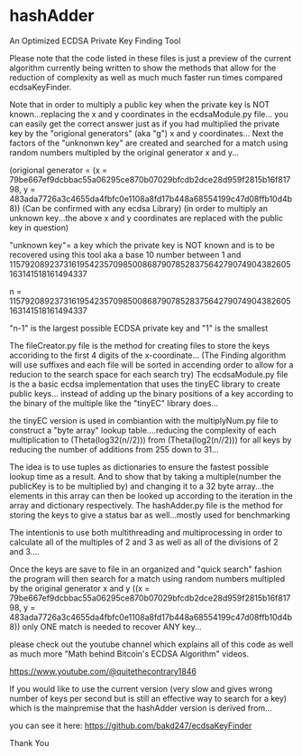 # hashAdder
An Optimized ECDSA Private Key Finding Tool

Please note that the code listed in these files is just a preview of the current algorithm currently being written to show the methods that 
allow for the reduction of complexity as well as much much faster run times compared ecdsaKeyFinder.

Note that in order to multiply a public key when the private key is NOT known...replacing the x and y coordinates in the ecdsaModule.py file...
you can easily get the correct answer just as if you had multiplied the private key by the "origional generators" (aka "g") x and y coordinates...
Next the factors of the "unknonwn key" are created and searched for a match using random numbers multipled by the original generator x and y...

(origional generator = (x = 79be667ef9dcbbac55a06295ce870b07029bfcdb2dce28d959f2815b16f81798, y = 483ada7726a3c4655da4fbfc0e1108a8fd17b448a68554199c47d08ffb10d4b8))
(Can be confirmed with any ecdsa Library)
(in order to multiply an unknown key...the above x and y coordinates are replaced with the public key in question)

"unknown key"= a key which the private key is NOT known and is to be recovered using this tool
aka a base 10 number between 1 and 115792089237316195423570985008687907852837564279074904382605163141518161494337

n = 115792089237316195423570985008687907852837564279074904382605163141518161494337

"n-1" is the largest possible ECDSA private key and "1" is the smallest

The fileCreator.py file is the method for creating files to store the keys accoriding to the first 4 digits of the x-coordinate...
(The Finding algorithm will use suffixes and each file will be sorted in accending order to allow for a reducion to the search space for each search try)
The ecdsaModule.py file is the a basic ecdsa implementation that uses the tinyEC library to create public keys...
instead of adding up the binary positions of a key according to the binary of the multiple like the "tinyEC" library does...

the tinyEC version is used in combiantion with the multiplyNum.py file to construct a "byte array" lookup table....reducing the complexity of each
multiplication to (Theta(log32(n//2))) from (Theta(log2(n//2))) for all keys by reducing the number of additions from 255 down to 31...

The idea is to use tuples as dictionaries to ensure the fastest possible lookup time as a result.
And to show that by taking a multiple(number the publicKey is to be multiplied by) and changing it to a 32 byte array...the elements in this array
can then be looked up according to the iteration in the array and dictionary respectively.
The hashAdder.py file is the method for storing the keys to give a status bar as well...mostly used for benchmarking

The intentionis to use both multithreading and multiprocessing in order to calculate all of the multiples of 2 and 3 as well as all of the 
divisions of 2 and 3....

Once the keys are save to file in an organized and "quick search" fashion
the program will then search for a match using random numbers multipled by the original generator x and y ((x = 79be667ef9dcbbac55a06295ce870b07029bfcdb2dce28d959f2815b16f81798, y = 483ada7726a3c4655da4fbfc0e1108a8fd17b448a68554199c47d08ffb10d4b8))
only ONE match is needed to recover ANY key...

please check out the youtube channel which explains all of this code as well as much more "Math behind Bitcoin's ECDSA Algorithm" videos.

https://www.youtube.com/@quitethecontrary1846

If you would like to use the current version (very slow and gives wrong number of keys per second but is still an effective way to search for a key)
which is the mainpremise that the hashAdder version is derived from...

you can see it here:
https://github.com/bakd247/ecdsaKeyFinder

Thank You
